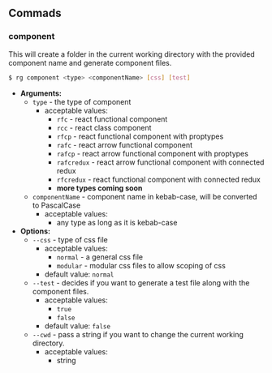 ## Commads

### component

This will create a folder in the current working directory with the provided component name and generate component files.

```bash
$ rg component <type> <componentName> [css] [test]
```

- **Arguments:**
  - `type` - the type of component
    - acceptable values:
      - `rfc` - react functional component
      - `rcc` - react class component
      - `rfcp` - react functional component with proptypes
      - `rafc` - react arrow functional component
      - `rafcp` - react arrow functional component with proptypes
      - `rafcredux` - react arrow functional component with connected redux
      - `rfcredux` - react functional component with connected redux
      - **more types coming soon**
  - `componentName` - component name in kebab-case, will be converted to PascalCase
    - acceptable values:
      - any type as long as it is kebab-case
- **Options:**
  - `--css` - type of css file
    - acceptable values:
      - `normal` - a general css file
      - `modular` - modular css files to allow scoping of css
    - default value: `normal`
  - `--test` - decides if you want to generate a test file along with the component files.
    - acceptable values:
      - `true`
      - `false`
    - default value: `false`
  - `--cwd` - pass a string if you want to change the current working directory.
    - acceptable values:
      - string

